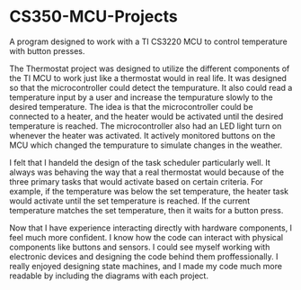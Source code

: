# CS350-MCU-Projects
A program designed to work with a TI CS3220 MCU to control temperature with button presses.

  The Thermostat project was designed to utilize the different components of the TI MCU to work just like a thermostat would in real life. It was designed so that the microcontroller could detect the tempurature. It also could read a temperature input by a user and increase the tempurature slowly to the desired temperature. The idea is that the microcontroller could be connected to a heater, and the heater would be activated until the desired temperature is reached. The microcontroller also had an LED light turn on whenever the heater was activated. It actively monitored buttons on the MCU which changed the tempurature to simulate changes in the weather.

  I felt that I handeld the design of the task scheduler particularly well. It always was behaving the way that a real thermostat would because of the three primary tasks that would activate based on certain criteria. For example, if the temperature was below the set temperature, the heater task would activate until the set temperature is reached. If the current temperature matches the set temperature, then it waits for a button press.
  
  Now that I have experience interacting directly with hardware components, I feel much more confident. I know how the code can interact with physical components like buttons and sensors. I could see myself working with electronic devices and designing the code behind them proffessionally. I really enjoyed designing state machines, and I made my code much more readable by including the diagrams with each project.
